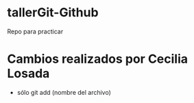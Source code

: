 # tallerGit-Github
Repo para practicar

# Cambios realizados por Cecilia Losada
- sólo git add (nombre del archivo)